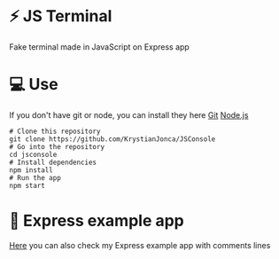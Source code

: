 # :zap: JS Terminal
Fake terminal made in JavaScript on Express app
# :computer: Use
If you don't have git or node, you can install they here [Git](https://git-scm.com/downloads "Git") [Node.js](https://nodejs.org/en/download/ "Node.js") 

    # Clone this repository
    git clone https://github.com/KrystianJonca/JSConsole
    # Go into the repository
    cd jsconsole
    # Install dependencies
    npm install
    # Run the app
    npm start
    
# :paperclip: Express example app
[Here](https://github.com/KrystianJonca/ExpressExampleApp "Here") you can also check my Express example app with comments lines
